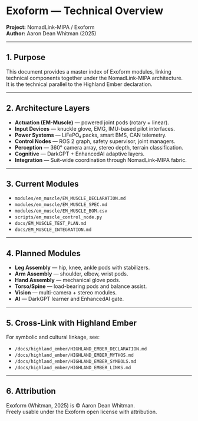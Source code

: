 # Exoform — Technical Overview
**Project:** NomadLink-MIPA / Exoform  
**Author:** Aaron Dean Whitman (2025)  

---

## 1. Purpose
This document provides a master index of Exoform modules, linking technical components together under the NomadLink-MIPA architecture.  
It is the technical parallel to the Highland Ember declaration.

---

## 2. Architecture Layers
- **Actuation (EM-Muscle)** — powered joint pods (rotary + linear).  
- **Input Devices** — knuckle glove, EMG, IMU-based pilot interfaces.  
- **Power Systems** — LiFePO₄ packs, smart BMS, CAN telemetry.  
- **Control Nodes** — ROS 2 graph, safety supervisor, joint managers.  
- **Perception** — 360° camera array, stereo depth, terrain classification.  
- **Cognitive** — DarkGPT + EnhancedAI adaptive layers.  
- **Integration** — Suit-wide coordination through NomadLink-MIPA fabric.  

---

## 3. Current Modules
- `modules/em_muscle/EM_MUSCLE_DECLARATION.md`  
- `modules/em_muscle/EM_MUSCLE_SPEC.md`  
- `modules/em_muscle/EM_MUSCLE_BOM.csv`  
- `scripts/em_muscle_control_node.py`  
- `docs/EM_MUSCLE_TEST_PLAN.md`  
- `docs/EM_MUSCLE_INTEGRATION.md`  

---

## 4. Planned Modules
- **Leg Assembly** — hip, knee, ankle pods with stabilizers.  
- **Arm Assembly** — shoulder, elbow, wrist pods.  
- **Hand Assembly** — mechanical glove pods.  
- **Torso/Spine** — load-bearing pods and balance assist.  
- **Vision** — multi-camera + stereo modules.  
- **AI** — DarkGPT learner and EnhancedAI gate.  

---

## 5. Cross-Link with Highland Ember
For symbolic and cultural linkage, see:  
- `/docs/highland_ember/HIGHLAND_EMBER_DECLARATION.md`  
- `/docs/highland_ember/HIGHLAND_EMBER_MYTHOS.md`  
- `/docs/highland_ember/HIGHLAND_EMBER_SYMBOLS.md`  
- `/docs/highland_ember/HIGHLAND_EMBER_LINKS.md`  

---

## 6. Attribution
Exoform (Whitman, 2025) is © Aaron Dean Whitman.  
Freely usable under the Exoform open license with attribution.
